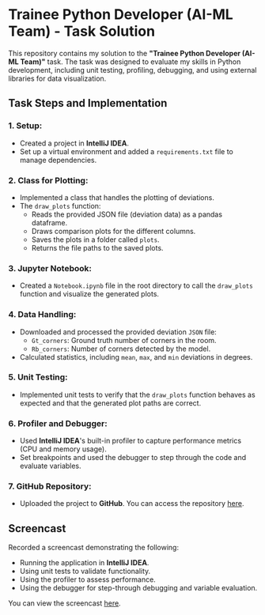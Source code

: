 # Trainee Python Developer (AI-ML Team) - Task Solution

This repository contains my solution to the **"Trainee Python Developer (AI-ML Team)"** task. The task was designed to evaluate my skills in Python development, including unit testing, profiling, debugging, and using external libraries for data visualization.

## Task Steps and Implementation

### 1. **Setup**:
- Created a project in **IntelliJ IDEA**.
- Set up a virtual environment and added a `requirements.txt` file to manage dependencies.

### 2. **Class for Plotting**:
- Implemented a class that handles the plotting of deviations.
- The `draw_plots` function:
    - Reads the provided JSON file (deviation data) as a pandas dataframe.
    - Draws comparison plots for the different columns.
    - Saves the plots in a folder called `plots`.
    - Returns the file paths to the saved plots.

### 3. **Jupyter Notebook**:
- Created a `Notebook.ipynb` file in the root directory to call the `draw_plots` function and visualize the generated plots.

### 4. **Data Handling**:
- Downloaded and processed the provided deviation `JSON` file:
    - `Gt_corners`: Ground truth number of corners in the room.
    - `Rb_corners`: Number of corners detected by the model.
- Calculated statistics, including `mean`, `max`, and `min` deviations in degrees.

### 5. **Unit Testing**:
- Implemented unit tests to verify that the `draw_plots` function behaves as expected and that the generated plot paths are correct.

### 6. **Profiler and Debugger**:
- Used **IntelliJ IDEA**'s built-in profiler to capture performance metrics (CPU and memory usage).
- Set breakpoints and used the debugger to step through the code and evaluate variables.

### 7. **GitHub Repository**:
- Uploaded the project to **GitHub**. You can access the repository [here](https://github.com/Rahimdzx/-AI-ML-team-position-at-DocuSketch.git).

## Screencast

Recorded a screencast demonstrating the following:
- Running the application in **IntelliJ IDEA**.
- Using unit tests to validate functionality.
- Using the profiler to assess performance.
- Using the debugger for step-through debugging and variable evaluation.

You can view the screencast [here](https://drive.google.com/file/d/1o3zxfc6LkO1hmwRY7Esfr3mjq9mWHqH4/view?t=3).
